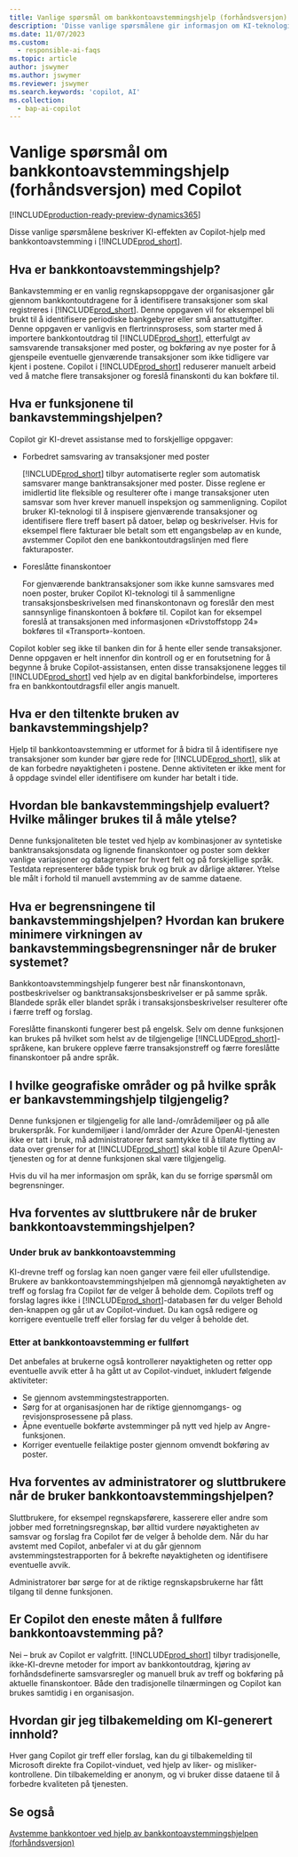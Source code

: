 ```yaml
---
title: Vanlige spørsmål om bankkontoavstemmingshjelp (forhåndsversjon) med Copilot
description: 'Disse vanlige spørsmålene gir informasjon om KI-teknologien som brukes til å avstemme bankkontoer og kontoutdrag i Business Central. De omfatter viktige vurderinger og detaljer om hvordan kunstig intelligens brukes, hvordan den er testet og evaluert, og eventuelle spesifikke begrensninger.'
ms.date: 11/07/2023
ms.custom:
  - responsible-ai-faqs
ms.topic: article
author: jswymer
ms.author: jswymer
ms.reviewer: jswymer
ms.search.keywords: 'copilot, AI'
ms.collection:
  - bap-ai-copilot
---
```


# Vanlige spørsmål om bankkontoavstemmingshjelp (forhåndsversjon) med Copilot

[!INCLUDE[production-ready-preview-dynamics365](includes/production-ready-preview-dynamics365.md)]

Disse vanlige spørsmålene beskriver KI-effekten av Copilot-hjelp med bankkontoavstemming i [!INCLUDE[prod_short](includes/prod_short.md)]. 

## Hva er bankkontoavstemmingshjelp?

Bankavstemming er en vanlig regnskapsoppgave der organisasjoner går gjennom bankkontoutdragene for å identifisere transaksjoner som skal registreres i [!INCLUDE[prod_short](includes/prod_short.md)]. Denne oppgaven vil for eksempel bli brukt til å identifisere periodiske bankgebyrer eller små ansattutgifter. Denne oppgaven er vanligvis en flertrinnsprosess, som starter med å importere bankkontoutdrag til [!INCLUDE[prod_short](includes/prod_short.md)], etterfulgt av samsvarende transaksjoner med poster, og bokføring av nye poster for å gjenspeile eventuelle gjenværende transaksjoner som ikke tidligere var kjent i postene. Copilot i [!INCLUDE[prod_short](includes/prod_short.md)] reduserer manuelt arbeid ved å matche flere transaksjoner og foreslå finanskonti du kan bokføre til. 

## Hva er funksjonene til bankavstemmingshjelpen?

Copilot gir KI-drevet assistanse med to forskjellige oppgaver: 

- Forbedret samsvaring av transaksjoner med poster 

   [!INCLUDE[prod_short](includes/prod_short.md)] tilbyr automatiserte regler som automatisk samsvarer mange banktransaksjoner med poster. Disse reglene er imidlertid lite fleksible og resulterer ofte i mange transaksjoner uten samsvar som hver krever manuell inspeksjon og sammenligning. Copilot bruker KI-teknologi til å inspisere gjenværende transaksjoner og identifisere flere treff basert på datoer, beløp og beskrivelser. Hvis for eksempel flere fakturaer ble betalt som ett engangsbeløp av en kunde, avstemmer Copilot den ene bankkontoutdragslinjen med flere fakturaposter. 
 
- Foreslåtte finanskontoer 

   For gjenværende banktransaksjoner som ikke kunne samsvares med noen poster, bruker Copilot KI-teknologi til å sammenligne transaksjonsbeskrivelsen med finanskontonavn og foreslår den mest sannsynlige finanskontoen å bokføre til. Copilot kan for eksempel foreslå at transaksjonen med informasjonen «Drivstoffstopp 24» bokføres til «Transport»-kontoen. 

Copilot kobler seg ikke til banken din for å hente eller sende transaksjoner. Denne oppgaven er helt innenfor din kontroll og er en forutsetning for å begynne å bruke Copilot-assistansen, enten disse transaksjonene legges til [!INCLUDE[prod_short](includes/prod_short.md)] ved hjelp av en digital bankforbindelse, importeres fra en bankkontoutdragsfil eller angis manuelt. 

## Hva er den tiltenkte bruken av bankavstemmingshjelp?

Hjelp til bankkontoavstemming er utformet for å bidra til å identifisere nye transaksjoner som kunder bør gjøre rede for [!INCLUDE[prod_short](includes/prod_short.md)], slik at de kan forbedre nøyaktigheten i postene. Denne aktiviteten er ikke ment for å oppdage svindel eller identifisere om kunder har betalt i tide.   

## Hvordan ble bankavstemmingshjelp evaluert? Hvilke målinger brukes til å måle ytelse?

Denne funksjonaliteten ble testet ved hjelp av kombinasjoner av syntetiske banktransaksjonsdata og lignende finanskontoer og poster som dekker vanlige variasjoner og datagrenser for hvert felt og på forskjellige språk. Testdata representerer både typisk bruk og bruk av dårlige aktører. Ytelse ble målt i forhold til manuell avstemming av de samme dataene. 

## Hva er begrensningene til bankavstemmingshjelpen? Hvordan kan brukere minimere virkningen av bankavstemmingsbegrensninger når de bruker systemet?

Bankkontoavstemmingshjelp fungerer best når finanskontonavn, postbeskrivelser og banktransaksjonsbeskrivelser er på samme språk. Blandede språk eller blandet språk i transaksjonsbeskrivelser resulterer ofte i færre treff og forslag. 

Foreslåtte finanskonti fungerer best på engelsk. Selv om denne funksjonen kan brukes på hvilket som helst av de tilgjengelige [!INCLUDE[prod_short](includes/prod_short.md)]-språkene, kan brukere oppleve færre transaksjonstreff og færre foreslåtte finanskontoer på andre språk. 
<!--

## What operational factors and settings allow for effective and responsible use of the feature?


-->
## I hvilke geografiske områder og på hvilke språk er bankavstemmingshjelp tilgjengelig? 

Denne funksjonen er tilgjengelig for alle land-/områdemiljøer og på alle brukerspråk. For kundemiljøer i land/områder der Azure OpenAI-tjenesten ikke er tatt i bruk, må administratorer først samtykke til å tillate flytting av data over grenser for at [!INCLUDE[prod_short](includes/prod_short.md)] skal koble til Azure OpenAI-tjenesten og for at denne funksjonen skal være tilgjengelig. 

Hvis du vil ha mer informasjon om språk, kan du se forrige spørsmål om begrensninger.  

## Hva forventes av sluttbrukere når de bruker bankkontoavstemmingshjelpen? 

### Under bruk av bankkontoavstemming 

KI-drevne treff og forslag kan noen ganger være feil eller ufullstendige. Brukere av bankkontoavstemmingshjelpen må gjennomgå nøyaktigheten av treff og forslag fra Copilot før de velger å beholde dem. Copilots treff og forslag lagres ikke i [!INCLUDE[prod_short](includes/prod_short.md)]-databasen før du velger Behold den-knappen og går ut av Copilot-vinduet. Du kan også redigere og korrigere eventuelle treff eller forslag før du velger å beholde det. 

### Etter at bankkontoavstemming er fullført 

Det anbefales at brukerne også kontrollerer nøyaktigheten og retter opp eventuelle avvik etter å ha gått ut av Copilot-vinduet, inkludert følgende aktiviteter: 

- Se gjennom avstemmingstestrapporten. 
- Sørg for at organisasjonen har de riktige gjennomgangs- og revisjonsprosessene på plass. 
- Åpne eventuelle bokførte avstemminger på nytt ved hjelp av Angre-funksjonen. 
- Korriger eventuelle feilaktige poster gjennom omvendt bokføring av poster. 

## Hva forventes av administratorer og sluttbrukere når de bruker bankkontoavstemmingshjelpen? 

Sluttbrukere, for eksempel regnskapsførere, kasserere eller andre som jobber med forretningsregnskap, bør alltid vurdere nøyaktigheten av samsvar og forslag fra Copilot før de velger å beholde dem. Når du har avstemt med Copilot, anbefaler vi at du går gjennom avstemmingstestrapporten for å bekrefte nøyaktigheten og identifisere eventuelle avvik. 

Administratorer bør sørge for at de riktige regnskapsbrukerne har fått tilgang til denne funksjonen. 

## Er Copilot den eneste måten å fullføre bankkontoavstemming på? 

Nei – bruk av Copilot er valgfritt. [!INCLUDE[prod_short](includes/prod_short.md)] tilbyr tradisjonelle, ikke-KI-drevne metoder for import av bankkontoutdrag, kjøring av forhåndsdefinerte samsvarsregler og manuell bruk av treff og bokføring på aktuelle finanskontoer. Både den tradisjonelle tilnærmingen og Copilot kan brukes samtidig i en organisasjon. 

## Hvordan gir jeg tilbakemelding om KI-generert innhold?

Hver gang Copilot gir treff eller forslag, kan du gi tilbakemelding til Microsoft direkte fra Copilot-vinduet, ved hjelp av liker- og misliker-kontrollene. Din tilbakemelding er anonym, og vi bruker disse dataene til å forbedre kvaliteten på tjenesten.


## Se også

[Avstemme bankkontoer ved hjelp av bankkontoavstemmingshjelpen (forhåndsversjon)](bank-reconciliation-with-copilot.md)
